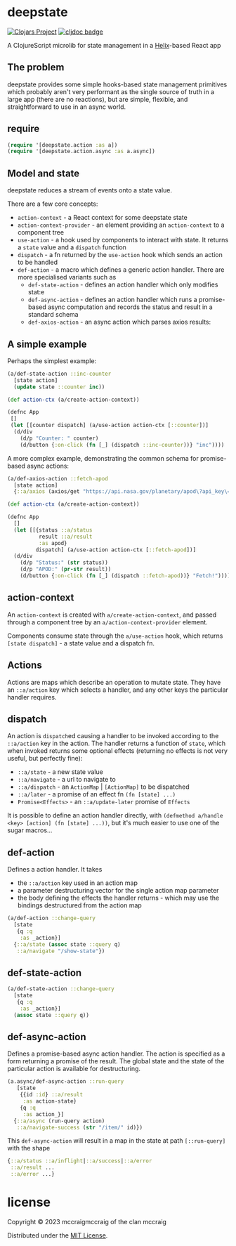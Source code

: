 # deepstate

[![Clojars Project](https://img.shields.io/clojars/v/com.github.mccraigmccraig/deepstate.svg)](https://clojars.org/com.github.mccraigmccraig/deepstate)
[![cljdoc badge](https://cljdoc.org/badge/com.github.mccraigmccraig/deepstate)](https://cljdoc.org/d/com.github.mccraigmccraig/deepstate)


A ClojureScript microlib for state management in a [Helix](https://github.com/lilactown/helix)-based React app

## The problem

deepstate provides some simple hooks-based state management primitives which
probably aren't very performant as the single source of truth in a large app
(there are no reactions), but are simple, flexible, and straightforward
to use in an async world.

## require

``` clojure
(require '[deepstate.action :as a])
(require '[deepstate.action.async :as a.async])
```

## Model and state

deepstate reduces a stream of events onto a state value.

There are a few core concepts:

* `action-context` - a React context for some deepstate state
* `action-context-provider` - an element providing an `action-context` to
  a component tree
* `use-action` - a hook used by components to interact with state. It
  returns a `state` value and a `dispatch` function
* `dispatch` - a fn returned by the `use-action` hook which sends an
  action to be handled
* `def-action` - a macro which defines a generic action handler. There
  are more specialised variants such as
  * `def-state-action` - defines an action handler which only modifies stat:e
  * `def-async-action` - defines an action handler which runs a promise-based
       async computation and records the status and result in a standard schema
  * `def-axios-action` - an async action which parses axios results:

## A simple example

Perhaps the simplest example:

``` clojure
(a/def-state-action ::inc-counter
  [state action]
  (update state ::counter inc))

(def action-ctx (a/create-action-context))

(defnc App
 []
 (let [[counter dispatch] (a/use-action action-ctx [::counter])]
  (d/div
    (d/p "Counter: " counter)
    (d/button {:on-click (fn [_] (dispatch ::inc-counter))} "inc"))))
```

A more complex example, demonstrating the common schema for promise-based async
actions:

``` clojure
(a/def-axios-action ::fetch-apod
  [state action]
  {::a/axios (axios/get "https://api.nasa.gov/planetary/apod\?api_key\=DEMO_KEY")})

(def action-ctx (a/create-action-context))

(defnc App
  []
  (let [[{status ::a/status
          result ::a/result
          :as apod}
         dispatch] (a/use-action action-ctx [::fetch-apod])]
  (d/div
    (d/p "Status:" (str status))
    (d/p "APOD:" (pr-str result))
    (d/button {:on-click (fn [_] (dispatch ::fetch-apod))} "Fetch!"))))
```

## action-context

An `action-context` is created with `a/create-action-context`, and
passed through a component tree by an `a/action-context-provider`
element.

Components consume state through the `a/use-action` hook, which
returns `[state dispatch]` - a state value and a dispatch fn.

## Actions

Actions are maps which describe an operation to mutate state. They have
an `::a/action` key which selects a handler, and any other keys
the particular handler requires.

## dispatch

An action is `dispatch`ed causing a handler to be invoked according
to the `::a/action` key in the action. The handler
returns a function of `state`, which when invoked returns some
optional effects (returning no effects is not very useful, but 
perfectly fine):

* `::a/state` - a new state value
* `::a/navigate` - a url to navigate to
* `::a/dispatch` - an `ActionMap` | `[ActionMap]` to be dispatched
* `::a/later` - a promise of an effect fn `(fn [state] ...)`
* `Promise<Effects>` - an `::a/update-later` promise of `Effects`

It is possible to define an action handler directly, with
`(defmethod a/handle <key> [action] (fn [state] ...))`, but it's
much easier to use one of the sugar macros...

## def-action

Defines a action handler. It takes

* the `::a/action` key used in an action map
* a parameter destructuring vector for the single action map parameter
* the body defining the effects the handler returns - which may use
  the bindings destructured from the action map

``` clojure
(a/def-action ::change-query
  [state
   {q :q
    :as _action}]
  {::a/state (assoc state ::query q)
   ::a/navigate "/show-state"})
```

## def-state-action

``` clojure
(a/def-state-action ::change-query
  [state
   {q :q
    :as _action}]
  (assoc state ::query q))
```

## def-async-action

Defines a promise-based async action handler. The action is specified as
a form returning a promise of the result. The global state and the 
state of the particular action is available for destructuring.

``` clojure
(a.async/def-async-action ::run-query
   [state
    {{id :id} ::a/result
     :as action-state}
    {q :q
     :as action_}]
  {::a/async (run-query action)
   ::a/navigate-success (str "/item/" id)})
```

This `def-async-action` will result in a map in the state at path `[::run-query]`
with the shape

``` clojure
{::a/status ::a/inflight|::a/success|::a/error
 ::a/result ...
 ::a/error ...}
```

# license

Copyright © 2023 mccraigmccraig of the clan mccraig

Distributed under the [MIT License](https://github.com/mccraigmccraig/deepstate/blob/trunk/LICENSE).
